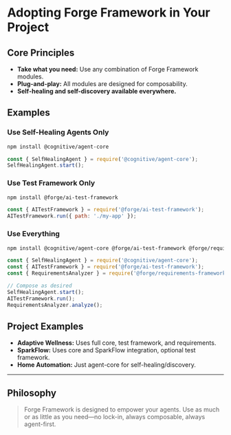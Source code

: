 # Adopting Forge Framework in Your Project

## Core Principles

- **Take what you need:** Use any combination of Forge Framework modules.
- **Plug-and-play:** All modules are designed for composability.
- **Self-healing and self-discovery available everywhere.**

## Examples

### Use Self-Healing Agents Only

```bash
npm install @cognitive/agent-core
```
```js
const { SelfHealingAgent } = require('@cognitive/agent-core');
SelfHealingAgent.start();
```

### Use Test Framework Only

```bash
npm install @forge/ai-test-framework
```
```js
const { AITestFramework } = require('@forge/ai-test-framework');
AITestFramework.run({ path: './my-app' });
```

### Use Everything

```bash
npm install @cognitive/agent-core @forge/ai-test-framework @forge/requirements-framework
```
```js
const { SelfHealingAgent } = require('@cognitive/agent-core');
const { AITestFramework } = require('@forge/ai-test-framework');
const { RequirementsAnalyzer } = require('@forge/requirements-framework');

// Compose as desired
SelfHealingAgent.start();
AITestFramework.run();
RequirementsAnalyzer.analyze();
```

## Project Examples

- **Adaptive Wellness:** Uses full core, test framework, and requirements.
- **SparkFlow:** Uses core and SparkFlow integration, optional test framework.
- **Home Automation:** Just agent-core for self-healing/discovery.

---

## Philosophy

> Forge Framework is designed to empower your agents. Use as much or as little as you need—no lock-in, always composable, always agent-first.
